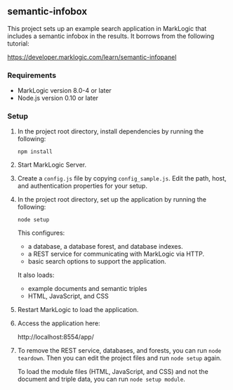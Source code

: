 ## semantic-infobox

This project sets up an example search application in MarkLogic that includes a semantic infobox in the results. It borrows from the following tutorial:

https://developer.marklogic.com/learn/semantic-infopanel

### Requirements

- MarkLogic version 8.0-4 or later
- Node.js version 0.10 or later

### Setup

1. In the project root directory, install dependencies by running the following:

   `npm install`

2. Start MarkLogic Server.

3. Create a `config.js` file by copying `config_sample.js`. Edit the path, host, and authentication properties for your setup.

4. In the project root directory, set up the application by running the following:

   `node setup`

   This configures:

   - a database, a database forest, and database indexes.
   - a REST service for communicating with MarkLogic via HTTP.
   - basic search options to support the application.

   It also loads:

   - example documents and semantic triples
   - HTML, JavaScript, and CSS

5. Restart MarkLogic to load the application.

6. Access the application here:

   http://localhost:8554/app/

7. To remove the REST service, databases, and forests, you can run `node teardown`. Then you can edit the project files and run `node setup` again.

   To load the module files (HTML, JavaScript, and CSS) and not the document and triple data, you can run `node setup module`.
